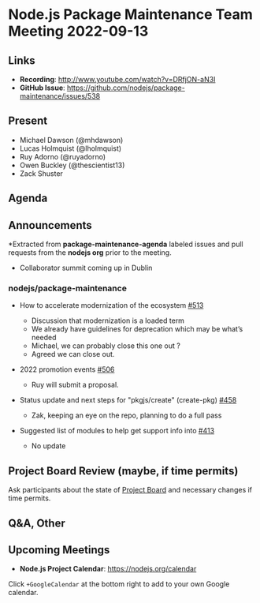 # Node.js  Package Maintenance Team Meeting 2022-09-13

## Links

* **Recording**:  <http://www.youtube.com/watch?v=DRfjON-aN3I>
* **GitHub Issue**: <https://github.com/nodejs/package-maintenance/issues/538>

## Present

* Michael Dawson (@mhdawson)
* Lucas Holmquist (@lholmquist)
* Ruy Adorno (@ruyadorno)
* Owen Buckley (@thescientist13)
* Zack Shuster

## Agenda

## Announcements

*Extracted from **package-maintenance-agenda** labeled issues and pull requests from the **nodejs org** prior to the meeting.

* Collaborator summit coming up in Dublin

### nodejs/package-maintenance

* How to accelerate modernization of the ecosystem [#513](https://github.com/nodejs/package-maintenance/issues/513)
  * Discussion that modernization is a loaded term
  * We already have guidelines for deprecation which may be what’s needed
  * Michael, we can probably close this one out ?
  * Agreed we can close out.

* 2022 promotion events [#506](https://github.com/nodejs/package-maintenance/issues/506)
  * Ruy will submit a proposal.  

* Status update and next steps for "pkgjs/create" (create-pkg) [#458](https://github.com/nodejs/package-maintenance/issues/458)
  * Zak, keeping an eye on the repo, planning to do a full pass

* Suggested list of modules to help get support info into [#413](https://github.com/nodejs/package-maintenance/issues/413)
  * No update

## Project Board Review (maybe, if time permits)

Ask participants about the state of [Project Board](https://github.com/nodejs/package-maintenance/projects/1) and necessary changes if time permits.

## Q&A, Other

## Upcoming Meetings

* **Node.js Project Calendar**: <https://nodejs.org/calendar>

Click `+GoogleCalendar` at the bottom right to add to your own Google calendar.

